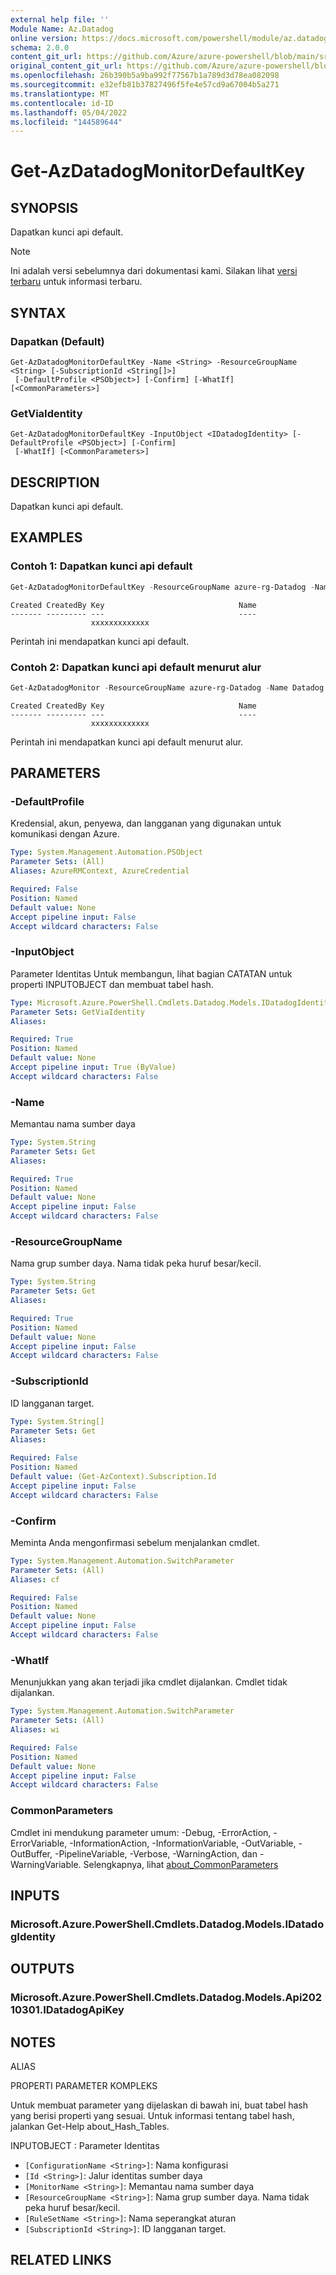 ```yaml
---
external help file: ''
Module Name: Az.Datadog
online version: https://docs.microsoft.com/powershell/module/az.datadog/get-azdatadogmonitordefaultkey
schema: 2.0.0
content_git_url: https://github.com/Azure/azure-powershell/blob/main/src/Datadog/help/Get-AzDatadogMonitorDefaultKey.md
original_content_git_url: https://github.com/Azure/azure-powershell/blob/main/src/Datadog/help/Get-AzDatadogMonitorDefaultKey.md
ms.openlocfilehash: 26b390b5a9ba992f77567b1a789d3d78ea082098
ms.sourcegitcommit: e32efb81b37827496f5fe4e57cd9a67004b5a271
ms.translationtype: MT
ms.contentlocale: id-ID
ms.lasthandoff: 05/04/2022
ms.locfileid: "144589644"
---
```

# Get-AzDatadogMonitorDefaultKey

## SYNOPSIS
Dapatkan kunci api default.

> [!NOTE]
>Ini adalah versi sebelumnya dari dokumentasi kami. Silakan lihat [versi terbaru](/powershell/module/az.datadog/get-azdatadogmonitordefaultkey) untuk informasi terbaru.

## SYNTAX

### Dapatkan (Default)
```
Get-AzDatadogMonitorDefaultKey -Name <String> -ResourceGroupName <String> [-SubscriptionId <String[]>]
 [-DefaultProfile <PSObject>] [-Confirm] [-WhatIf] [<CommonParameters>]
```

### GetViaIdentity
```
Get-AzDatadogMonitorDefaultKey -InputObject <IDatadogIdentity> [-DefaultProfile <PSObject>] [-Confirm]
 [-WhatIf] [<CommonParameters>]
```

## DESCRIPTION
Dapatkan kunci api default.

## EXAMPLES

### Contoh 1: Dapatkan kunci api default
```powershell
Get-AzDatadogMonitorDefaultKey -ResourceGroupName azure-rg-Datadog -Name Datadog
```

```output
Created CreatedBy Key                              Name
------- --------- ---                              ----
                  xxxxxxxxxxxxx
```

Perintah ini mendapatkan kunci api default.

### Contoh 2: Dapatkan kunci api default menurut alur
```powershell
Get-AzDatadogMonitor -ResourceGroupName azure-rg-Datadog -Name Datadog | Get-AzDatadogMonitorDefaultKey
```

```output
Created CreatedBy Key                              Name
------- --------- ---                              ----
                  xxxxxxxxxxxxx
```

Perintah ini mendapatkan kunci api default menurut alur.

## PARAMETERS

### -DefaultProfile
Kredensial, akun, penyewa, dan langganan yang digunakan untuk komunikasi dengan Azure.

```yaml
Type: System.Management.Automation.PSObject
Parameter Sets: (All)
Aliases: AzureRMContext, AzureCredential

Required: False
Position: Named
Default value: None
Accept pipeline input: False
Accept wildcard characters: False
```

### -InputObject
Parameter Identitas Untuk membangun, lihat bagian CATATAN untuk properti INPUTOBJECT dan membuat tabel hash.

```yaml
Type: Microsoft.Azure.PowerShell.Cmdlets.Datadog.Models.IDatadogIdentity
Parameter Sets: GetViaIdentity
Aliases:

Required: True
Position: Named
Default value: None
Accept pipeline input: True (ByValue)
Accept wildcard characters: False
```

### -Name
Memantau nama sumber daya

```yaml
Type: System.String
Parameter Sets: Get
Aliases:

Required: True
Position: Named
Default value: None
Accept pipeline input: False
Accept wildcard characters: False
```

### -ResourceGroupName
Nama grup sumber daya.
Nama tidak peka huruf besar/kecil.

```yaml
Type: System.String
Parameter Sets: Get
Aliases:

Required: True
Position: Named
Default value: None
Accept pipeline input: False
Accept wildcard characters: False
```

### -SubscriptionId
ID langganan target.

```yaml
Type: System.String[]
Parameter Sets: Get
Aliases:

Required: False
Position: Named
Default value: (Get-AzContext).Subscription.Id
Accept pipeline input: False
Accept wildcard characters: False
```

### -Confirm
Meminta Anda mengonfirmasi sebelum menjalankan cmdlet.

```yaml
Type: System.Management.Automation.SwitchParameter
Parameter Sets: (All)
Aliases: cf

Required: False
Position: Named
Default value: None
Accept pipeline input: False
Accept wildcard characters: False
```

### -WhatIf
Menunjukkan yang akan terjadi jika cmdlet dijalankan.
Cmdlet tidak dijalankan.

```yaml
Type: System.Management.Automation.SwitchParameter
Parameter Sets: (All)
Aliases: wi

Required: False
Position: Named
Default value: None
Accept pipeline input: False
Accept wildcard characters: False
```

### CommonParameters
Cmdlet ini mendukung parameter umum: -Debug, -ErrorAction, -ErrorVariable, -InformationAction, -InformationVariable, -OutVariable, -OutBuffer, -PipelineVariable, -Verbose, -WarningAction, dan -WarningVariable. Selengkapnya, lihat [about_CommonParameters](http://go.microsoft.com/fwlink/?LinkID=113216)

## INPUTS

### Microsoft.Azure.PowerShell.Cmdlets.Datadog.Models.IDatadogIdentity

## OUTPUTS

### Microsoft.Azure.PowerShell.Cmdlets.Datadog.Models.Api20210301.IDatadogApiKey

## NOTES

ALIAS

PROPERTI PARAMETER KOMPLEKS

Untuk membuat parameter yang dijelaskan di bawah ini, buat tabel hash yang berisi properti yang sesuai. Untuk informasi tentang tabel hash, jalankan Get-Help about_Hash_Tables.


INPUTOBJECT <IDatadogIdentity>: Parameter Identitas
  - `[ConfigurationName <String>]`: Nama konfigurasi
  - `[Id <String>]`: Jalur identitas sumber daya
  - `[MonitorName <String>]`: Memantau nama sumber daya
  - `[ResourceGroupName <String>]`: Nama grup sumber daya. Nama tidak peka huruf besar/kecil.
  - `[RuleSetName <String>]`: Nama seperangkat aturan
  - `[SubscriptionId <String>]`: ID langganan target.

## RELATED LINKS

